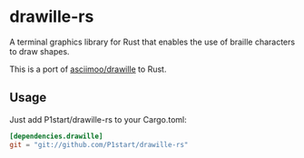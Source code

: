 drawille-rs
===========

A terminal graphics library for Rust that enables the use of braille characters
to draw shapes.

This is a port of [asciimoo/drawille](https://github.com/asciimoo/drawille) to Rust.

Usage
-----

Just add P1start/drawille-rs to your Cargo.toml:

```toml
[dependencies.drawille]
git = "git://github.com/P1start/drawille-rs"
```
